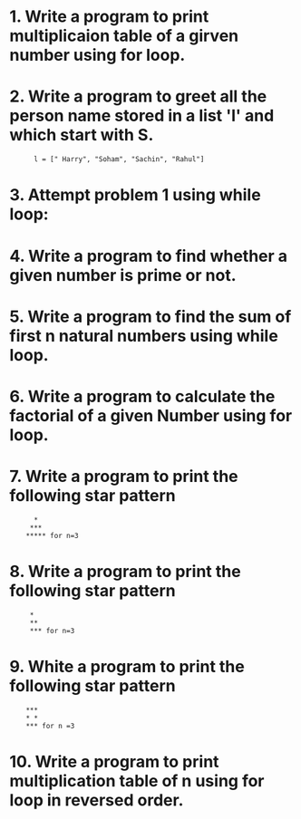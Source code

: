 # 1. Write a program to print multiplicaion table of a girven number using for loop.
# 2. Write a program to greet all the person name stored in a list 'l' and which start with S.
          l = [" Harry", "Soham", "Sachin", "Rahul"]
# 3. Attempt problem 1 using while loop:
# 4. Write a program to find whether a given number is prime or not.
# 5. Write a program to find the sum of first n natural numbers using while loop.
# 6. Write a program to calculate the factorial of a given Number using for loop.
# 7. Write a program to print the following star pattern
          *
         *** 
        ***** for n=3
# 8. Write a program to print the following star pattern
         *
         **
         *** for n=3
# 9. White a program to print the following star pattern
        ***
        * *
        *** for n =3
# 10. Write a program to print multiplication table of n using for loop in reversed order.